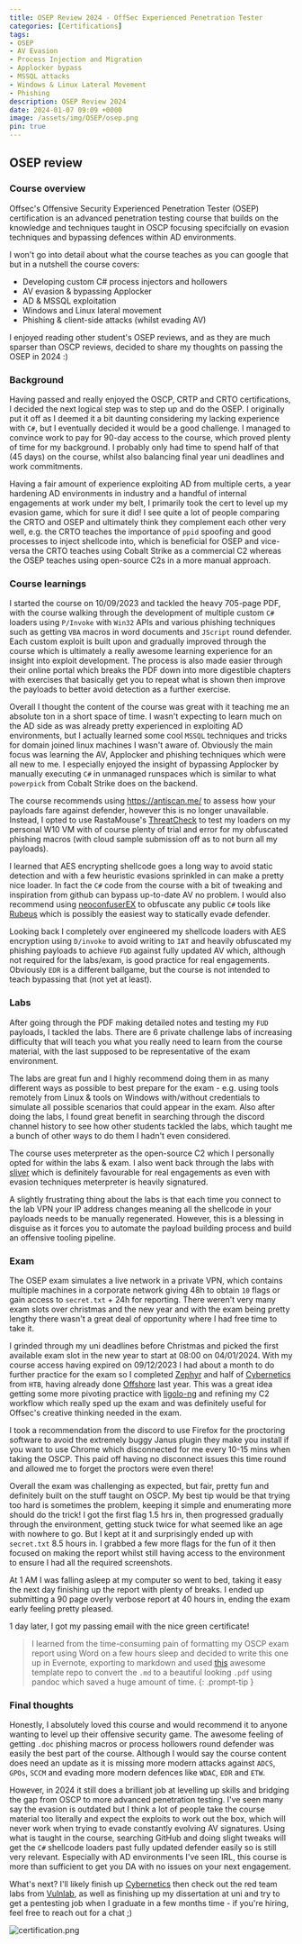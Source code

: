 ```yaml
---
title: OSEP Review 2024 - OffSec Experienced Penetration Tester
categories: [Certifications]
tags: 
- OSEP
- AV Evasion
- Process Injection and Migration
- Applocker bypass
- MSSQL attacks
- Windows & Linux Lateral Movement
- Phishing
description: OSEP Review 2024
date: 2024-01-07 09:09 +0000
image: /assets/img/OSEP/osep.png
pin: true
---
```


## OSEP review

### Course overview

Offsec's Offensive Security Experienced Penetration Tester (OSEP) certification is an advanced penetration testing course that builds on the knowledge and techniques taught in OSCP focusing specifcially on evasion techniques and bypassing defences within AD environments. 

I won't go into detail about what the course teaches as you can google that but in a nutshell the course covers:
- Developing custom C# process injectors and hollowers
- AV evasion & bypassing Applocker
- AD & MSSQL exploitation
- Windows and Linux lateral movement
- Phishing & client-side attacks (whilst evading AV)

I enjoyed reading other student's OSEP reviews, and as they are much sparser than OSCP reviews, decided to share my thoughts on passing the OSEP in 2024 :) 

### Background

Having passed and really enjoyed the OSCP, CRTP and CRTO certifications, I decided the next logical step was to step up and do the OSEP. I originally put it off as I deemed it a bit daunting considering my lacking experience with `C#`, but I eventually decided it would be a good challenge. I managed to convince work to pay for 90-day access to the course, which proved plenty of time for my background. I probably only had time to spend half of that (45 days) on the course, whilst also balancing final year uni deadlines and work commitments.   

Having a fair amount of experience exploiting AD from multiple certs, a year hardening AD environments in industry and a handful of internal engagements at work under my belt, I primarily took the cert to level up my evasion game, which for sure it did! I see quite a lot of people comparing the CRTO and OSEP and ultimately think they complement each other very well, e.g. the CRTO teaches the importance of `ppid` spoofing and good processes to inject shellcode into, which is beneficial for OSEP and vice-versa the CRTO teaches using Cobalt Strike as a commercial C2 whereas the OSEP teaches using open-source C2s in a more manual approach.


### Course learnings

I started the course on 10/09/2023 and tackled the heavy 705-page PDF, with the course walking through the development of multiple custom `C#` loaders using `P/Invoke` with `Win32` APIs and various phishing techniques such as getting `VBA` macros in word documents and `JScript` round defender. Each custom exploit is built upon and gradually improved through the course which is ultimately a really awesome learning experience for an insight into exploit development. The process is also made easier through their online portal which breaks the PDF down into more digestible chapters with exercises that basically get you to repeat what is shown then improve the payloads to better avoid detection as a further exercise.

Overall I thought the content of the course was great with it teaching me an absolute ton in a short space of time. I wasn't expecting to learn much on the AD side as was already pretty experienced in exploiting AD environments, but I actually learned some cool `MSSQL` techniques and tricks for domain joined linux machines I wasn't aware of. Obviously the main focus was learning the AV, Applocker and phishing techniques which were all new to me. I especially enjoyed the insight of bypassing Applocker by manually executing `C#` in unmanaged runspaces which is similar to what `powerpick` from Cobalt Strike does on the backend.

The course recommends using https://antiscan.me/ to assess how your payloads fare against defender, however this is no longer unavailable. Instead, I opted to use RastaMouse's [ThreatCheck](https://github.com/rasta-mouse/ThreatCheck) to test my loaders on my personal W10 VM with of course plenty of trial and error for my obfuscated phishing macros (with cloud sample submission off as to not burn all my payloads).

I learned that AES encrypting shellcode goes a long way to avoid static detection and with a few heuristic evasions sprinkled in can make a pretty nice loader. In fact the `C#` code from the course with a bit of tweaking and inspiration from github can bypass up-to-date AV no problem. I would also recommend using [neoconfuserEX](https://github.com/XenocodeRCE/neo-ConfuserEx) to obfuscate any public `C#` tools like [Rubeus](https://github.com/GhostPack/Rubeus) which is possibly the easiest way to statically evade defender.

Looking back I completely over engineered my shellcode loaders with AES encryption using `D/invoke` to avoid writing to `IAT` and heavily obfuscated my phishing payloads to achieve `FUD` against fully updated AV which, although not required for the labs/exam, is good practice for real engagements.  Obviously `EDR` is a different ballgame, but the course is not intended to teach bypassing that (not yet at least). 



### Labs

After going through the PDF making detailed notes and testing my `FUD` payloads, I tackled the labs. There are 6 private challenge labs of increasing difficulty that will teach you what you really need to learn from the course material, with the last supposed to be representative of the exam environment. 

The labs are great fun and I highly recommend doing them in as many different ways as possible to best prepare for the exam - e.g. using tools remotely from Linux & tools on Windows with/without credentials to simulate all possible scenarios that could appear in the exam. Also after doing the labs, I found great benefit in searching through the discord channel history to see how other students tackled the labs, which taught me a bunch of other ways to do them I hadn't even considered.

The course uses meterpreter as the open-source C2 which I personally opted for within the labs & exam. I also went back through the labs with [sliver](https://github.com/BishopFox/sliver) which is definitely favourable for real engagements as even with evasion techniques meterpreter is heavily signatured.

A slightly frustrating thing about the labs is that each time you connect to the lab VPN your IP address changes meaning all the shellcode in your payloads needs to be manually regenerated. However, this is a blessing in disguise as it forces you to automate the payload building process and build an offensive tooling pipeline. 



### Exam
The OSEP exam simulates a live network in a private VPN, which contains multiple machines in a corporate network giving 48h to obtain `10` flags or gain access to `secret.txt` + 24h for reporting. There weren't very many exam slots over christmas and the new year and with the exam being pretty lengthy there wasn't a great deal of opportunity where I had free time to take it. 

I grinded through my uni deadlines before Christmas and picked the first available exam slot in the new year to start at 08:00 on 04/01/2024. With my course access having expired on 09/12/2023 I had about a month to do further practice for the exam so I completed [Zephyr](https://www.hackthebox.com/blog/professional-labs-zephyr) and half of [Cybernetics](https://app.hackthebox.com/prolabs/overview/cybernetics) from `HTB`, having already done [Offshore](https://app.hackthebox.com/prolabs/overview/offshore) last year. This was a great idea getting some more pivoting practice with [ligolo-ng](https://github.com/nicocha30/ligolo-ng) and refining my C2 workflow which really sped up the exam and was definitely useful for Offsec's creative thinking needed in the exam.

I took a recommendation from the discord to use Firefox for the proctoring software to avoid the extremely buggy Janus plugin they make you install if you want to use Chrome which disconnected for me every 10-15 mins when taking the OSCP. This paid off having no disconnect issues this time round and allowed me to forget the proctors were even there!

Overall the exam was challenging as expected, but fair, pretty fun and definitely built on the stuff taught on OSCP. My best tip would be that trying too hard is sometimes the problem, keeping it simple and enumerating more should do the trick! I got the first flag 1.5 hrs in, then progressed gradually through the environment, getting stuck twice for what seemed like an age with nowhere to go. But I kept at it and surprisingly ended up with `secret.txt` 8.5 hours in. I grabbed a few more flags for the fun of it then focused on making the report whilst still having access to the environment to ensure I had all the required screenshots.

At 1 AM I was falling asleep at my computer so went to bed, taking it easy the next day finishing up the report with plenty of breaks. I ended up submitting a 90 page overly verbose report at 40 hours in, ending the exam early feeling pretty pleased.    

1 day later, I got my passing email with the nice green certificate!

> I learned from the time-consuming pain of formatting my OSCP exam report using Word on a few hours sleep and decided to write this one up in Evernote, exporting to markdown and used [this](https://github.com/noraj/OSCP-Exam-Report-Template-Markdown) awesome template repo to convert the `.md` to a beautiful looking `.pdf` using pandoc which saved a huge amount of time.
{: .prompt-tip } 


### Final thoughts
Honestly, I absolutely loved this course and would recommend it to anyone wanting to level up their offensive security game. The awesome feeling of getting `.doc` phishing macros or process hollowers round defender was easily the best part of the course. Although I would say the course content does need an update as it is missing more modern attacks against `ADCS`, `GPOs`, `SCCM` and evading more modern defences like `WDAC`, `EDR` and `ETW`. 

However, in 2024 it still does a brilliant job at levelling up skills and bridging the gap from OSCP to more advanced penetration testing. I've seen many say the evasion is outdated but I think a lot of people take the course material too literally and expect the exploits to work out the box, which will never work when trying to evade constantly evolving AV signatures. Using what is taught in the course, searching GitHub and doing slight tweaks will get the `C#` shellcode loaders past fully updated defender easily so is still very relevant. Especially with AD environments I've seen IRL, this course is more than sufficient to get you DA with no issues on your next engagement.

What's next? I'll likely finish up [Cybernetics](https://app.hackthebox.com/prolabs/overview/cybernetics) then check out the red team labs from [Vulnlab](https://www.vulnlab.com/), as well as finishing up my dissertation at uni and try to get a pentesting job when I graduate in a few months time - if you're hiring, feel free to reach out for a chat ;) 

![certification.png](/assets/img/OSEP/exam-certificate.png)